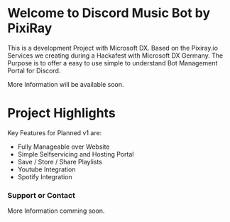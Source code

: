 # Welcome to Discord Music Bot by PixiRay

This is a development Project with Microsoft DX. Based on the Pixiray.io Services we creating during a Hackafest with Microsoft DX Germany. The Purpose is to offer a easy to use simple to understand Bot Management Portal for Discord.  

More Information will be available soon.

# Project Highlights
Key Features for Planned v1 are:

- Fully Manageable over Website
- Simple Selfservicing and Hosting Portal
- Save / Store / Share Playlists
- Youtube Integration
- Spotify Integration

### Support or Contact

More Information comming soon.
